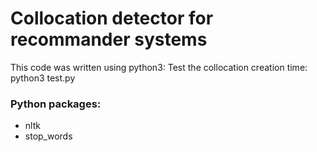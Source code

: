 # Collocation detector for recommander systems

This code was written using python3:
Test the collocation creation time:
python3 test.py


### Python packages:
* nltk
* stop_words




